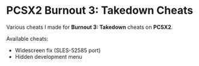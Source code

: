 # PCSX2 Burnout 3: Takedown Cheats

Various cheats I made for **Burnout 3: Takedown** cheats on **PCSX2**.

Available cheats:
- Widescreen fix (SLES-52585 port)
- Hidden development menu
